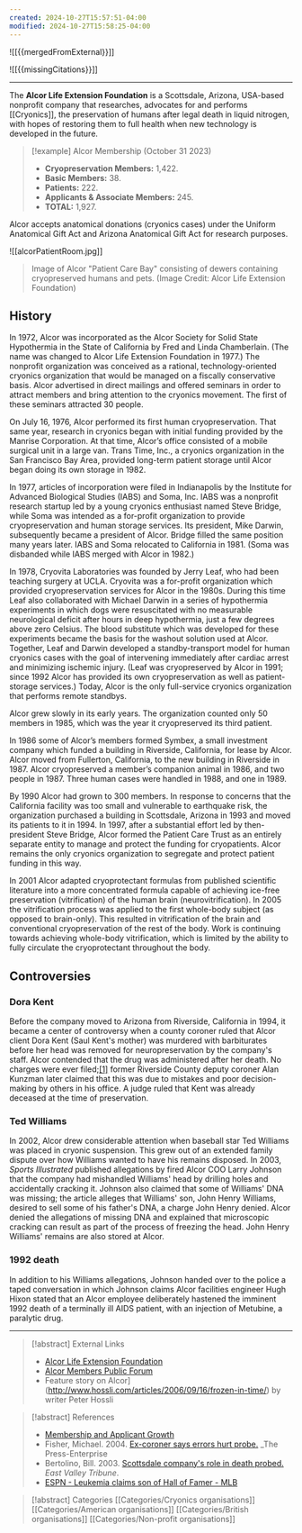 ```yaml
---
created: 2024-10-27T15:57:51-04:00
modified: 2024-10-27T15:58:25-04:00
---
```

![[{{mergedFromExternal}}]]

![[{{missingCitations}}]]

----

The **Alcor Life Extension Foundation** is a Scottsdale, Arizona, USA-based nonprofit company that researches, advocates for and performs [[Cryonics]], the preservation of humans after legal death in liquid nitrogen, with hopes of restoring them to full health when new technology is developed in the future.

> [!example] Alcor Membership (October 31 2023)
> - **Cryopreservation Members:** 1,422.
> - **Basic Members:** 38.
> - **Patients:** 222.
> - **Applicants & Associate Members:** 245.
> - **TOTAL:** 1,927.

Alcor accepts anatomical donations (cryonics cases) under the Uniform Anatomical Gift Act and Arizona Anatomical Gift Act for research purposes.

![[alcorPatientRoom.jpg]]
> Image of Alcor "Patient Care Bay" consisting of dewers containing cryopreserved humans and pets. (Image Credit: Alcor Life Extension Foundation)
## History

In 1972, Alcor was incorporated as the Alcor Society for Solid State Hypothermia in the State of California by Fred and Linda Chamberlain. (The name was changed to Alcor Life Extension Foundation in 1977.) The nonprofit organization was conceived as a rational, technology-oriented cryonics organization that would be managed on a fiscally conservative basis. Alcor advertised in direct mailings and offered seminars in order to attract members and bring attention to the cryonics movement. The first of these seminars attracted 30 people.

On July 16, 1976, Alcor performed its first human cryopreservation. That same year, research in cryonics began with initial funding provided by the Manrise Corporation. At that time, Alcor’s office consisted of a mobile surgical unit in a large van. Trans Time, Inc., a cryonics organization in the San Francisco Bay Area, provided long-term patient storage until Alcor began doing its own storage in 1982.

In 1977, articles of incorporation were filed in Indianapolis by the Institute for Advanced Biological Studies (IABS) and Soma, Inc. IABS was a nonprofit research startup led by a young cryonics enthusiast named Steve Bridge, while Soma was intended as a for-profit organization to provide cryopreservation and human storage services. Its president, Mike Darwin, subsequently became a president of Alcor. Bridge filled the same position many years later. IABS and Soma relocated to California in 1981. (Soma was disbanded while IABS merged with Alcor in 1982.)

In 1978, Cryovita Laboratories was founded by Jerry Leaf, who had been teaching surgery at UCLA. Cryovita was a for-profit organization which provided cryopreservation services for Alcor in the 1980s. During this time Leaf also collaborated with Michael Darwin in a series of hypothermia experiments in which dogs were resuscitated with no measurable neurological deficit after hours in deep hypothermia, just a few degrees above zero Celsius. The blood substitute which was developed for these experiments became the basis for the washout solution used at Alcor. Together, Leaf and Darwin developed a standby-transport model for human cryonics cases with the goal of intervening immediately after cardiac arrest and minimizing ischemic injury. (Leaf was cryopreserved by Alcor in 1991; since 1992 Alcor has provided its own cryopreservation as well as patient-storage services.) Today, Alcor is the only full-service cryonics organization that performs remote standbys.

Alcor grew slowly in its early years. The organization counted only 50 members in 1985, which was the year it cryopreserved its third patient.

In 1986 some of Alcor’s members formed Symbex, a small investment company which funded a building in Riverside, California, for lease by Alcor. Alcor moved from Fullerton, California, to the new building in Riverside in 1987. Alcor cryopreserved a member’s companion animal in 1986, and two people in 1987. Three human cases were handled in 1988, and one in 1989.

By 1990 Alcor had grown to 300 members. In response to concerns that the California facility was too small and vulnerable to earthquake risk, the organization purchased a building in Scottsdale, Arizona in 1993 and moved its patients to it in 1994. In 1997, after a substantial effort led by then-president Steve Bridge, Alcor formed the Patient Care Trust as an entirely separate entity to manage and protect the funding for cryopatients. Alcor remains the only cryonics organization to segregate and protect patient funding in this way.

In 2001 Alcor adapted cryoprotectant formulas from published scientific literature into a more concentrated formula capable of achieving ice-free preservation (vitrification) of the human brain (neurovitrification). In 2005 the vitrification process was applied to the first whole-body subject (as opposed to brain-only). This resulted in vitrification of the brain and conventional cryopreservation of the rest of the body. Work is continuing towards achieving whole-body vitrification, which is limited by the ability to fully circulate the cryoprotectant throughout the body.

## Controversies

### Dora Kent

Before the company moved to Arizona from Riverside, California in 1994, it became a center of controversy when a county coroner ruled that Alcor client Dora Kent (Saul Kent's mother) was murdered with barbiturates before her head was removed for neuropreservation by the company's staff. Alcor contended that the drug was administered after her death. No charges were ever filed;[[1]](http://www.alcor.org/Library/html/DoraKentCase.html) former Riverside County deputy coroner Alan Kunzman later claimed that this was due to mistakes and poor decision-making by others in his office. A judge ruled that Kent was already deceased at the time of preservation.

### Ted Williams

In 2002, Alcor drew considerable attention when baseball star Ted Williams was placed in cryonic suspension. This grew out of an extended family dispute over how Williams wanted to have his remains disposed. In 2003, _Sports Illustrated_ published allegations by fired Alcor COO Larry Johnson that the company had mishandled Williams' head by drilling holes and accidentally cracking it. Johnson also claimed that some of Williams' DNA was missing; the article alleges that Williams' son, John Henry Williams, desired to sell some of his father's DNA, a charge John Henry denied. Alcor denied the allegations of missing DNA and explained that microscopic cracking can result as part of the process of freezing the head. John Henry Williams' remains are also stored at Alcor.

### 1992 death

In addition to his Williams allegations, Johnson handed over to the police a taped conversation in which Johnson claims Alcor facilities engineer Hugh Hixon stated that an Alcor employee deliberately hastened the imminent 1992 death of a terminally ill AIDS patient, with an injection of Metubine, a paralytic drug.

----

> [!abstract] External Links
> - [Alcor Life Extension Foundation](http://www.alcor.org/)
> - [Alcor Members Public Forum](http://www.alcorunited.org/)
> - Feature story on Alcor](http://www.hossli.com/articles/2006/09/16/frozen-in-time/) by writer Peter Hossli

> [!abstract] References
> - [Membership and Applicant Growth](http://www.alcor.org/AboutAlcor/membershipstats.html)
> - Fisher, Michael. 2004. [Ex-coroner says errors hurt probe.](http://www.pe.com/breakingnews/local/stories/PE_News_Local_dora16.ea91.html) _The Press-Enterprise
> - Bertolino, Bill. 2003. [Scottsdale company's role in death probed.](http://www.eastvalleytribune.com/?sty=10636) _East Valley Tribune_.
> - [ESPN - Leukemia claims son of Hall of Famer - MLB](http://sports.espn.go.com/mlb/news/story?id=1753358)

> [!abstract] Categories
> [[Categories/Cryonics organisations]] [[Categories/American organisations]] [[Categories/British organisations]] [[Categories/Non-profit organisations]]

